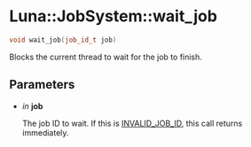 # Luna::JobSystem::wait_job

```c++
void wait_job(job_id_t job)
```

Blocks the current thread to wait for the job to finish. 



## Parameters
* *in* **job**

    The job ID to wait. If this is [INVALID_JOB_ID](group___job_system_1gaa92b808b0484be3c6cfe8c792689cb18.md), this call returns immediately. 

